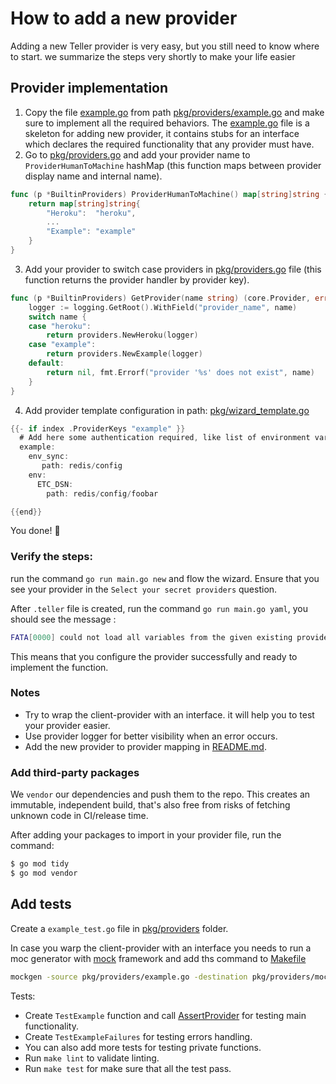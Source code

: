 # How to add a new provider

Adding a new Teller provider is very easy, but you still need to know where to start. we summarize the steps very shortly to make your life easier  


## Provider implementation

1. Copy the file [example.go](pkg/providers/example.go) from path [pkg/providers/example.go](../pkg/providers/example.go) and make sure to implement all the required behaviors.
The [example.go](../pkg/providers/example.go) file is a skeleton for adding new provider, it contains stubs for an interface which declares the required functionality that any provider must have.
2. Go to [pkg/providers.go](../pkg/providers.go) and add your provider name to `ProviderHumanToMachine` hashMap (this function maps between provider display name and internal name).
```go
func (p *BuiltinProviders) ProviderHumanToMachine() map[string]string {
    return map[string]string{
        "Heroku":  "heroku",
        ...
        "Example": "example"
    }
}
```
3. Add your provider to switch case providers in [pkg/providers.go](../pkg/providers.go) file (this function returns the provider handler by provider key).
```go
func (p *BuiltinProviders) GetProvider(name string) (core.Provider, error) {
    logger := logging.GetRoot().WithField("provider_name", name)
    switch name {
    case "heroku":
        return providers.NewHeroku(logger)
    case "example":
        return providers.NewExample(logger)
    default:
        return nil, fmt.Errorf("provider '%s' does not exist", name)
    }
}
```
4. Add provider template configuration in path: [pkg/wizard_template.go](../pkg/wizard_template.go)
```go
{{- if index .ProviderKeys "example" }}
  # Add here some authentication required, like list of environment variables
  example:
    env_sync:
       path: redis/config
    env:
      ETC_DSN:
        path: redis/config/foobar

{{end}}
```

You done! :rocket:

### Verify the steps:
run the command `go run main.go new` and flow the wizard. 
Ensure that you see your provider in the `Select your secret providers` question.

After `.teller` file is created, run the command `go run main.go yaml`, you should see the message :
```sh
FATA[0000] could not load all variables from the given existing providers  error="provider \"Example\" does not implement write yet"
```
This means that you configure the provider successfully and ready to implement the function.

### Notes
* Try to wrap the client-provider with an interface. it will help you to test your provider easier.
* Use provider logger for better visibility when an error occurs.
* Add the new provider to provider mapping in [README.md](../README.md#remapping-provider-variables).


### Add third-party packages
We `vendor` our dependencies and push them to the repo. This creates an immutable, independent build, that's also free from risks of fetching unknown code in CI/release time.

After adding your packages to import in your provider file, run the command:
```sh
$ go mod tidy
$ go mod vendor
```

## Add tests 

Create a `example_test.go` file in [pkg/providers](../pkg/providers) folder.

In case you warp the client-provider with an interface you needs to run a moc generator with [mock](https://github.com/golang/mock) framework and add ths command to [Makefile](../Makefile)
```sh
mockgen -source pkg/providers/example.go -destination pkg/providers/mock_providers/example_mock.go
```

Tests:
* Create `TestExample` function and call [AssertProvider](../pkg/providers/helpers_test.go) for testing main functionality.
* Create `TestExampleFailures` for testing errors handling.
* You can also add more tests for testing private functions.
* Run `make lint` to validate linting.
* Run `make test` for make sure that all the test pass.